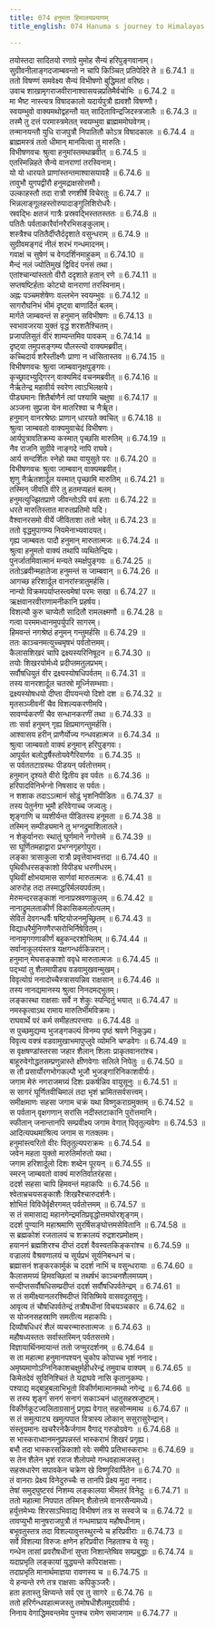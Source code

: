 ```yaml
---
title: 074 हनुमता हिमालयप्रयाणम्
title_english: 074 Hanuma s journey to Himalayas

---
```

<div class="audioEmbed"  caption="श्रीराम-हरिसीताराममूर्ति-घनपाठिभ्यां वचनम्" src="https://archive.org/download/Ramayana-recitation-Sriram-harisItArAmamUrti-Ghanapaati-v2/Kanda_6/Kanda_6_YK-074-_Hanuma_s_journey_to_Himalayas_0.mp3"></div>

तयोस्तदा सादितयो रणाग्रे मुमोह सैन्यं हरिपुङ्गवानाम्।  
सुग्रीवनीलाङ्गदजाम्बवन्तो न चापि किञ्चित् प्रतिपेदिरे ते ॥ 6.74.1 ॥   
ततो विषण्णं समवेक्ष्य सैन्यं विभीषणो बुद्धिमतां वरिष्ठः।  
उवाच शाखामृगराजवीरानाश्वासयन्नप्रतिमैर्वचोभिः ॥ 6.74.2 ॥   
मा भैष्ट नास्त्यत्र विषादकालो यदार्यपुत्रौ ह्यवशौ विषण्णौ।  
स्वयम्भुवो वाक्यमथोद्वहन्तौ यत् सादिताविन्द्रजिदस्त्रजालैः ॥ 6.74.3 ॥   
तस्मै तु दत्तं परमास्त्रमेतत् स्वयम्भुवा ब्राह्मममोघवेगम्।  
तन्मानयन्तौ युधि राजपुत्रौ निपातितौ कोऽत्र विषादकालः ॥ 6.74.4 ॥   
ब्राह्ममस्त्रं ततो धीमान् मानयित्वा तु मारुतिः।  
विभीषणवचः श्रुत्वा हनुमांस्तमथाब्रवीत् ॥ 6.74.5 ॥   
एतस्मिन्निहते सैन्ये वानराणां तरस्विनाम्।  
यो यो धारयते प्राणांस्तन्तमाश्वासयावहै ॥ 6.74.6 ॥   
तावुभौ युगपद्वीरौ हनुमद्राक्षसोत्तमौ।  
उल्काहस्तौ तदा रात्रौ रणशीर्षे विचेरतुः ॥ 6.74.7 ॥   
भिन्नलाङ्गूलहस्तोरुपादाङ्गुलिशिरोधरैः।  
स्रवद्भिः क्षतजं गात्रैः प्रस्रवद्भिस्ततस्ततः ॥ 6.74.8 ॥   
पतितैः पर्वताकारैर्वानरैरभिसङ्कुलाम्।  
शस्त्रैश्च पतितैर्दीप्तैर्ददृशाते वसुन्धराम् ॥ 6.74.9 ॥   
सुग्रीवमङ्गदं नीलं शरभं गन्धमादनम्।  
गवाक्षं च सुषेणं च वेगदर्शिनमाहुकम् ॥ 6.74.10 ॥   
मैन्दं नलं ज्योतिमुखं द्विविदं पनसं तथा।  
एतांश्चान्यांस्ततो वीरौ ददृशाते हतान् रणे ॥ 6.74.11 ॥   
सप्तषष्टिर्हताः कोट्यो वानराणां तरस्विनाम्।  
अह्नः पञ्चमशेषेणः वल्लभेन स्वयम्भुवः ॥ 6.74.12 ॥   
सागरौघनिभं भीमं दृष्ट्वा बाणार्दितं बलम्।  
मार्गते जाम्बवन्तं स हनुमान् सविभीषणः ॥ 6.74.13 ॥   
स्वभावजरया युक्तं वृद्धं शरशतैश्चितम्।  
प्रजापतिसुतं वीरं शाम्यन्तमिव पावकम् ॥ 6.74.14 ॥   
दृष्ट्वा तमुपसङ्गम्य पौलस्त्यो वाक्यमब्रवीत्।  
कच्चिदार्य शरैस्तीक्ष्णैः प्राणा न ध्वंसितास्तव ॥ 6.74.15 ॥   
विभीषणवचः श्रुत्वा जाम्बवानृक्षपुङ्गवः।  
कृच्छ्रादभ्युद्गिरन् वाक्यमिदं वचनमब्रवीत् ॥ 6.74.16 ॥   
नैर्ऋतेन्द्र महावीर्य स्वरेण त्वाऽभिलक्षये।  
पीड्यमानः शितैर्बाणैर्न त्वां पश्यामि चक्षुषा ॥ 6.74.17 ॥   
अञ्जना सुप्रजा येन मातरिश्वा च नैर्ॠत।  
हनुमान् वानरश्रेष्ठः प्राणान् धारयते क्वचित् ॥ 6.74.18 ॥   
श्रुत्वा जाम्बवतो वाक्यमुवाचेदं विभीषणः।  
आर्यपुत्रावतिक्रम्य कस्मात् पृच्छसि मारुतिम् ॥ 6.74.19 ॥   
नैव राजनि सुग्रीवे नाङ्गदे नापि राघवे।  
आर्य सन्दर्शितः स्नेहो यथा वायुसुते परः ॥ 6.74.20 ॥   
विभीषणवचः श्रुत्वा जाम्बवान् वाक्यमब्रवीत्।  
शृणु नैर्ऋतशार्दूल यस्मात् पृच्छामि मारुतिम् ॥ 6.74.21 ॥   
तस्मिन् जीवति वीरे तु हतमप्यहतं बलम्।  
हनुमत्युज्झितप्राणे जीवन्तोऽपि वयं हताः ॥ 6.74.22 ॥   
धरते मारुतिस्तात मारुतप्रतिमो यदि।  
वैश्वानरसमो वीर्ये जीविताशा ततो भवेत् ॥ 6.74.23 ॥   
ततो वृद्धमुपागम्य नियमेनाभ्यवादयत्।  
गृह्य जाम्बवतः पादौ हनुमान् मारुतात्मजः ॥ 6.74.24 ॥   
श्रुत्वा हनुमतो वाक्यं तथापि व्यथितेन्द्रियः।  
पुनर्जातमिवात्मानं मन्यते स्मर्क्षपुङ्गवः ॥ 6.74.25 ॥   
ततोऽब्रवीन्महातेजा हनुमन्तं स जाम्बवान् ॥ 6.74.26 ॥   
आगच्छ हरिशार्दूल वानरांस्त्रातुमर्हसि।  
नान्यो विक्रमपर्याप्तस्त्वमेषां परमः सखा ॥ 6.74.27 ॥   
ऋक्षवानरवीराणामनीकानि प्रहर्षय।  
विशल्यौ कुरु चाप्येतौ सादितौ रामलक्ष्मणौ ॥ 6.74.28 ॥   
गत्वा परममध्वानमुपर्युपरि सागरम्।  
हिमवन्तं नगश्रेष्ठं हनुमन् गन्तुमर्हसि ॥ 6.74.29 ॥   
ततः काञ्चनमत्युच्चमृषभं पर्वतोत्तमम्।  
कैलासशिखरं चापि द्रक्ष्यस्यरिनिषूदन ॥ 6.74.30 ॥   
तयोः शिखरयोर्मध्ये प्रदीप्तमतुलप्रभम्।  
सर्वौषधियुतं वीर द्रक्ष्यस्योषधिपर्वतम् ॥ 6.74.31 ॥   
तस्य वानरशार्दूल चतस्रो मूर्ध्निसम्भवाः।  
द्रक्ष्यस्योषधयो दीप्ता दीपयन्त्यो दिशो दश ॥ 6.74.32 ॥   
मृतसञ्जीवनीं चैव विशल्यकरणीमपि।  
सावर्ण्यकरणीं चैव सन्धानकरणीं तथा ॥ 6.74.33 ॥   
ताः सर्वा हनुमन् गृह्य क्षिप्रमागन्तुमर्हसि।  
आश्वासय हरीन् प्राणैर्योज्य गन्धवहात्मज ॥ 6.74.34 ॥   
श्रुत्वा जाम्बवतो वाक्यं हनुमान् हरिपुङ्गवः।  
आपूर्यत बलोद्धर्षैस्तोयवेगैरिवार्णवः ॥ 6.74.35 ॥   
स पर्वततटाग्रस्थः पीडयन् पर्वतोत्तमम्।  
हनुमान् दृश्यते वीरो द्वितीय इव पर्वतः ॥ 6.74.36 ॥   
हरिपादविनिर्भग्नो निषसाद स पर्वतः।  
न शशाक तदाऽऽत्मानं सोढुं भृशनिपीडितः ॥ 6.74.37 ॥   
तस्य पेतुर्नगा भूमौ हरिवेगाच्च जज्वलुः।  
शृङ्गाणि च व्यशीर्यन्त पीडितस्य हनूमता ॥ 6.74.38 ॥   
तस्मिन् सम्पीड्यमाने तु भग्नद्रुमाशिलातले।  
न शेकुर्वानराः स्थातुं घूर्णमाने नगोत्तमे ॥ 6.74.39 ॥   
सा घूर्णितमहाद्वारा प्रभग्नगृहगोपुरा।  
लङ्का त्रासाकुला रात्रौ प्रवृत्तेवाभवत्तदा ॥ 6.74.40 ॥   
पृथिवीधरसङ्काशो विपीड्य धरणीधरम्।  
पृथिवीं क्षोभयामास सार्णवां मारुतत्मजः ॥ 6.74.41 ॥   
आरुरोह तदा तस्माद्धरिर्मलयपर्वतम्।  
मेरुमन्दरसङ्काशं नानाप्रस्रवणाकुलम् ॥ 6.74.42 ॥   
नानाद्रुमलताकीर्णं विकासिकमलोत्पलम्।  
सेवितं देवगन्धर्वैः षष्टियोजनमुच्छ्रितम् ॥ 6.74.43 ॥   
विद्याधरैर्मुनिगणैरप्सरोभिर्निषेवितम्।  
नानामृगगणाकीर्णं बहुकन्दरशोभितम् ॥ 6.74.44 ॥   
सर्वानाकुलयंस्तत्र यक्षगन्धर्वकिन्नरान्।  
हनुमान् मेघसङ्काशो ववृधे मारुतात्मजः ॥ 6.74.45 ॥   
पद्भ्यां तु शैलमापीड्य वडवामुखवन्मुखम्।  
विवृत्योग्रं ननादोच्चैस्त्रासयन्निव राक्षसान् ॥ 6.74.46 ॥   
तस्य नानद्यमानस्य श्रुत्वा निनदमद्भुतम्।  
लङ्कास्था राक्षसाः सर्वे न शेकुः स्पन्दितुं भयात् ॥ 6.74.47 ॥   
नमस्कृत्वाऽथ रामाय मारुतिर्भीमविक्रमः।  
राघवार्थे परं कर्म समीहतपरन्तपः ॥ 6.74.48 ॥   
स पुच्छमुद्यम्य भुजङ्गकल्पं विनम्य पृष्ठं श्रवणे निकुञ्ज्य।  
विवृत्य वक्त्रं वडवामुखाभमापुप्लुवे व्योमनि चण्डवेगः ॥ 6.74.49 ॥   
स वृक्षषण्डांस्तरसा जहार शैलान् शिलाः प्राकृतवानरांश्च।  
बाहूरुवेगोद्धतसम्प्रणुन्नास्ते क्षीणवेगाः सलिले निपेतुः ॥ 6.74.50 ॥   
स तौ प्रसार्योरगभोगकल्पौ भूजौ भुजङ्गारिनिकाशवीर्यः।  
जगाम मेरुं नगराजमग्र्यं दिशः प्रकर्षन्निव वायुसूनुः ॥ 6.74.51 ॥   
स सागरं घूर्णितवीचिमालं तदा भृशं भ्रामितसर्वसत्त्वम्।  
समीक्षमाणः सहसा जगाम चक्रं यथा विष्णुकराग्रमुक्तम् ॥ 6.74.52 ॥   
स पर्वतान् वृक्षगणान् सरांसि नदीस्तटाकानि पुरोत्तमानि।  
स्फीतान् जनान्तानपि सम्प्रवीक्ष्य जगाम वेगात् पितृतुल्यवेगः ॥ 6.74.53 ॥   
आदित्यपथमाश्रित्य जगाम स गतक्लमः।  
हनुमांस्त्वरितो वीरः पितृतुल्यपराक्रमः ॥ 6.74.54 ॥   
जवेन महता युक्तो मारुतिर्मारुतो यथा।  
जगाम हरिशार्दूलो दिशः शब्देन पूरयन् ॥ 6.74.55 ॥   
स्मरन् जाम्बवतो वाक्यं मारुतिर्वातरंहसा।  
ददर्श सहसा चापि हिमवन्तं महाकपिः ॥ 6.74.56 ॥   
श्वेताभ्रचयसङ्काशैः शिखरैश्चारुदर्शनैः।  
शोभितं विविधैर्वृक्षैरगमत् पर्वतोत्तमम् ॥ 6.74.57 ॥   
स तं समासाद्य महानगेन्द्रमतिप्रवृद्धोत्तमघोरशृङ्गम्।  
ददर्श पुण्यानि महाश्रमाणि सुरर्षिसङ्घोत्तमसेवितानि ॥ 6.74.58 ॥   
स ब्रह्मकोशं रजतालयं च शक्रालयं रुद्रशरप्रमोक्षम्।  
हयाननं ब्रह्मशिरश्च दीप्तं ददर्श वैवस्वतकिङ्करांश्च ॥ 6.74.59 ॥   
वज्रालयं वैश्रवणालयं च सूर्यप्रभं सूर्यनिबन्धनं च।  
ब्रह्मासनं शङ्करकार्मुकं च ददर्श नाभिं च वसुन्धरायाः ॥ 6.74.60 ॥   
कैलासमग्र्यं हिमवच्छिलां च तथर्षभं काञ्चनशैलमग्र्यम्।  
सन्दीप्तसर्वौषधिसम्प्रदीप्तं ददर्श सर्वौषधिपर्वतेन्द्रम् ॥ 6.74.61 ॥   
स तं समीक्ष्यानलरश्मिदीप्तं विसिष्मिये वासवदूतसूनुः।  
आवृत्य तं चौषधिपर्वतेन्द्रं तत्रौषधीनां विचयञ्चकार ॥ 6.74.62 ॥   
स योजनसहस्राणि समतीत्य महाकपिः।  
दिव्यौषधिधरं शैलं व्यचरन्मारुतात्मजः ॥ 6.74.63 ॥   
महौषध्यस्ततः सर्वास्तस्मिन् पर्वतसत्तमे।  
विज्ञायार्थिनमायान्तं ततो जग्मुरदर्शनम् ॥ 6.74.64 ॥   
स ता महात्मा हनुमानपश्यन् चुकोप कोपाच्च भृशं ननाद।  
अमृष्यमाणोऽग्निनिकाशचक्षुर्महीधरेन्द्रं तमुवाच वाक्यम् ॥ 6.74.65 ॥   
किमेतदेवं सुविनिश्चितं ते यद्राघवे नासि कृतानुकम्पः।  
पश्याद्य मद्बाहुबलाभिभूतो विकीर्णमात्मानमथो नगेन्द्र ॥ 6.74.66 ॥   
स तस्य शृङ्गं सनगं सनागं सकाञ्चनं धातुसहस्रजुष्टम्।  
विकीर्णकूटज्वलिताग्रसानुं प्रगृह्य वेगात् सहसोन्ममाथ ॥ 6.74.67 ॥   
स तं समुत्पाट्य खमुत्पपात वित्रास्य लोकान् ससुरासुरेन्द्रान्।  
संस्तूयमानः खचरैरनेकैर्जगाम वैगाद् गरुडोग्रवेगः ॥ 6.74.68 ॥   
स भास्कराध्वानमनुप्रपन्नस्तं भास्कराभं शिखरं प्रगृह्य।  
बभौ तदा भास्करसन्निकाशो रवेः समीपे प्रतिभास्कराभः ॥ 6.74.69 ॥   
स तेन शैलेन भृशं रराज शैलोपमो गन्धवहात्मजस्तु।  
सहस्रधारेण सपावकेन चक्रेण खे विष्णुरिवार्पितेन ॥ 6.74.70 ॥   
तं वानराः प्रेक्ष्य विनेदुरुच्चैः स तानपि प्रेक्ष्य मुदा ननाद।  
तेषां समुद्घुष्टरवं निशम्य लङ्कालया भीमतरं विनेदुः ॥ 6.74.71 ॥   
ततो महात्मा निपपात तस्मिन् शैलोत्तमे वानरसैन्यमध्ये।  
हर्युत्तमेभ्यः शिरसाऽभिवाद्य विभीषणं तत्र स सस्वजे च ॥ 6.74.72 ॥   
तावप्युभौ मानुषराजपुत्रौ तं गन्धमाघ्राय महौषधीनाम्।  
बभूवतुस्तत्र तदा विशल्यावुत्तस्थुरन्ये च हरिप्रवीराः ॥ 6.74.73 ॥   
सर्वे विशल्या विरुजः क्षणेन हरिप्रवीरा निहताश्च ये स्युः।  
गन्धेन तासां प्रवरौषधीनां सुप्ता निशान्तेष्विव सम्प्रबुद्धाः ॥ 6.74.74 ॥   
यदाप्रभृति लङ्कायां युद्ध्यन्ते कपिराक्षसाः।  
तदाप्रभृति मानार्थमाज्ञया रावणस्य च ॥ 6.74.75 ॥   
ये हन्यन्ते रणे तत्र राक्षसाः कपिकुञ्जरैः।  
हता हतास्तु क्षिप्यन्ते सर्व एव तु सागरे ॥ 6.74.76 ॥   
ततो हरिर्गन्धवहात्मजस्तु तमोषधीशैलमुदग्रवीर्यः।  
निनाय वेगाद्धिमवन्तमेव पुनश्च रामेण समाजगाम ॥ 6.74.77 ॥   